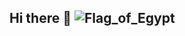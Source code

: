 ## Hi there 👋 ![Flag_of_Egypt](https://github.com/user-attachments/assets/95eef171-4a11-4378-9b7a-89bc19ce0d62)


<!--
**Mohamed-Leo/Mohamed![Uploading Flag_of_Egypt.png…]()
-Leo** is a ✨ _special_ ✨ repository because its `README.md` (this file) appears on your GitHub profile.

Here are some ideas to get you started:

- 🔭 I’m currently working on ...
- 🌱 I’m currently learning ...
- 👯 I’m looking to collaborate on ...
- 🤔 I’m looking for help with ...
- 💬 Ask me about ...
- 📫 How to reach me: ...
- 😄 Pronouns: ...
- ⚡ Fun fact: ...
-->
